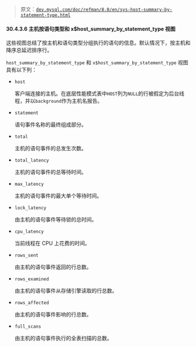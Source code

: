 > 原文：[`dev.mysql.com/doc/refman/8.0/en/sys-host-summary-by-statement-type.html`](https://dev.mysql.com/doc/refman/8.0/en/sys-host-summary-by-statement-type.html)

#### 30.4.3.6 主机按语句类型和 x$host_summary_by_statement_type 视图

这些视图总结了按主机和语句类型分组执行的语句的信息。默认情况下，按主机和降序总延迟排序行。

`host_summary_by_statement_type` 和 `x$host_summary_by_statement_type` 视图具有以下列：

+   `host`

    客户端连接的主机。在底层性能模式表中`HOST`列为`NULL`的行被假定为后台线程，并以`background`作为主机名报告。

+   `statement`

    语句事件名称的最终组成部分。

+   `total`

    主机的语句事件的总发生次数。

+   `total_latency`

    主机的语句事件的总等待时间。

+   `max_latency`

    主机的语句事件的最大单个等待时间。

+   `lock_latency`

    由主机的语句事件等待锁的总时间。

+   `cpu_latency`

    当前线程在 CPU 上花费的时间。

+   `rows_sent`

    由主机的语句事件返回的行总数。

+   `rows_examined`

    由主机的语句事件从存储引擎读取的行总数。

+   `rows_affected`

    由主机的语句事件影响的行总数。

+   `full_scans`

    由主机的语句事件执行的全表扫描的总数。
